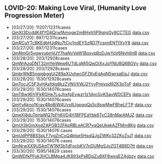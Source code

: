 ## LOVID-20: Making Love Viral, (Humanity Love Progression Meter)

- \[03/27/20]: 11207/12311cases [QmXt3DcddK4fYDAQrwfAmoge2m8Hvh1iP9gjnjGy9CCTEG](https://cloudflare-ipfs.com/ipfs/QmY4pmA4H2abNWnWZpw9NNz1vS577dF9u4Ap2ZYt1Jh1GC) [data](/ipfs/QmVmgH3tuDKMWtzGGBKCXTwasVf2C4PYMY9CYc4aG3L45g/lovid.yml),[csv](/ipfs/QmVmgH3tuDKMWtzGGBKCXTwasVf2C4PYMY9CYc4aG3L45g/lovid.csv)
- \[03/27/20]: 897/12311cases [QmRCuYTc8KEdbHJdNu7tCjv1ndEYSzRD7FcsnnENTfXyY8](https://cloudflare-ipfs.com/ipfs/QmRCuYTc8KEdbHJdNu7tCjv1ndEYSzRD7FcsnnENTfXyY8) [data](/ipfs/QmPS93P1i9vnoMwgWFmjPZPzoNf7FRB18GBXdPQ9zW6PFw/lovid.yml),[csv](/ipfs/QmPS93P1i9vnoMwgWFmjPZPzoNf7FRB18GBXdPQ9zW6PFw/lovid.csv)
- \[03/27/20]: 897/12311cases [QmNmGr5vgwyubmVJY7haNyVeW18oxypBzDJwYpV6Nyh6nB](https://cloudflare-ipfs.com/ipfs/QmNmGr5vgwyubmVJY7haNyVeW18oxypBzDJwYpV6Nyh6nB) [data](/ipfs/QmUKSCxyQdxo48SwpidbMA4dBfsZNiHXffJadWMZ3x459n/lovid.yml),[csv](/ipfs/QmUKSCxyQdxo48SwpidbMA4dBfsZNiHXffJadWMZ3x459n/lovid.csv)
- \[03/28/20]: 203/12928cases [QmWrAzqDNT32mYeiWew6UTdLqMj5QwDiXxJqYNU8Q6BGVy](https://cloudflare-ipfs.com/ipfs/QmWrAzqDNT32mYeiWew6UTdLqMj5QwDiXxJqYNU8Q6BGVy) [data](/ipfs/QmSzn5AuzsLJbVCF8f5wFfWoD5DdEN2g3RRFvuQFump5RS/lovid.dat),[csv](/ipfs/QmSzn5AuzsLJbVCF8f5wFfWoD5DdEN2g3RRFvuQFump5RS/lovid.csv)
- \[03/28/20]: 203/12928cases [QmbrWkB5nqjgbggUj289aXUvhecGFZKvEgAqN5wrsaEjsJ](https://cloudflare-ipfs.com/ipfs/QmbrWkB5nqjgbggUj289aXUvhecGFZKvEgAqN5wrsaEjsJ) [data](/ipfs/QmZpRAwXWaRpfutUA4X11T9zmWdUdP1JDaNmsYWgfie3KQ/lovid.dat),[csv](/ipfs/QmZpRAwXWaRpfutUA4X11T9zmWdUdP1JDaNmsYWgfie3KQ/lovid.csv)
- \[03/28/20]: 1530/12928cases [QmTocJC5F3vHAsfdjg8kzZVNVXWJ2YvyPmivpd9ZK3oToF](https://cloudflare-ipfs.com/ipfs/QmTocJC5F3vHAsfdjg8kzZVNVXWJ2YvyPmivpd9ZK3oToF) [data](/ipfs/QmaXCCn8Z1nyMLnBhnP6b2kzkh7sHfzA8iRtnTGD8rGHQ6/lovid.dat),[csv](/ipfs/QmaXCCn8Z1nyMLnBhnP6b2kzkh7sHfzA8iRtnTGD8rGHQ6/lovid.csv)
- \[03/29/20]: 1530/14076cases [QmTBw9Eh1FkRGHe7LgJhxfpEvwzr1z1dycGvKSayWDCEPs](https://cloudflare-ipfs.com/ipfs/QmTBw9Eh1FkRGHe7LgJhxfpEvwzr1z1dycGvKSayWDCEPs) [data](/ipfs/QmaiRdAD1kGgvaPZn1BZHuSDAw8QnFwAm4Vh56op5x5owr/lovid.dat),[csv](/ipfs/QmaiRdAD1kGgvaPZn1BZHuSDAw8QnFwAm4Vh56op5x5owr/lovid.csv)
- \[03/29/20]: 1530/14076cases [QmYyAknq1Krav4RqBjW4UvxRJgpqqQs5c8swMwFBheLFTP](https://cloudflare-ipfs.com/ipfs/QmYyAknq1Krav4RqBjW4UvxRJgpqqQs5c8swMwFBheLFTP) [data](/ipfs/QmQMTwWznXAVKpVS32LPpp76NFoiiKt4wS5vWJiDTJTgh6/lovid.dat),[csv](/ipfs/QmQMTwWznXAVKpVS32LPpp76NFoiiKt4wS5vWJiDTJTgh6/lovid.csv)
- \[03/29/20]: 1530/14076cases [QmeXj8duTeHaWQ7pFh6VD4H18FPEaYbk6TvC28nMarAMJZ](https://cloudflare-ipfs.com/ipfs/QmeXj8duTeHaWQ7pFh6VD4H18FPEaYbk6TvC28nMarAMJZ) [data](/ipfs/QmU2nvG9iUqYRojKjrLzWT2AKWW9XQ82Bbhx9Ge7rzbs9d/lovid.dat),[csv](/ipfs/QmU2nvG9iUqYRojKjrLzWT2AKWW9XQ82Bbhx9Ge7rzbs9d/lovid.csv)
- \[03/29/20]: 1530/14076cases [QmUt3kGjnXodZAPGB32FApRBLeACR7vqQeUkekAZFMm8Kg](https://cloudflare-ipfs.com/ipfs/QmUt3kGjnXodZAPGB32FApRBLeACR7vqQeUkekAZFMm8Kg) [data](/ipfs/QmcHFLxUpUHwPSo46HFcT73Pd8dJw5hUkhG3anbee9srfi/lovid.dat),[csv](/ipfs/QmcHFLxUpUHwPSo46HFcT73Pd8dJw5hUkhG3anbee9srfi/lovid.csv)
- \[03/29/20]: 1530/14076 cases [QmUdPP8BSSpLF7ygZnCxQ4ktse5HsqQJgZWKy32ZKvZvJ1](https://cloudflare-ipfs.com/ipfs/QmUdPP8BSSpLF7ygZnCxQ4ktse5HsqQJgZWKy32ZKvZvJ1) [data](/ipfs/QmfMWtLrxsGq9HMtV3UMU2V9tJef1zXjgMV9dPqMTYD7Kp/lovid.dat),[csv](/ipfs/QmfMWtLrxsGq9HMtV3UMU2V9tJef1zXjgMV9dPqMTYD7Kp/lovid.csv)
- \[03/29/20]: 1530/14076 cases [QmNrwXX9USAqTW1Nf3bTdFocbKV7nDUMgSJvZGT4B8D7tt](https://cloudflare-ipfs.com/ipfs/QmNrwXX9USAqTW1Nf3bTdFocbKV7nDUMgSJvZGT4B8D7tt) [data](/ipfs/QmV1PRBVwoJ71noDHJ8bFS6CSiNZAZXYb8YZ65JnAXL8CT/lovid.dat),[csv](/ipfs/QmV1PRBVwoJ71noDHJ8bFS6CSiNZAZXYb8YZ65JnAXL8CT/lovid.csv)
- \[03/30/20]: 1595/14829 cases [QmWDfkPFok3HCLBMpa4JK893xPsRDpZu8XF8wsgEZ4gbzy](https://cloudflare-ipfs.com/ipfs/QmWDfkPFok3HCLBMpa4JK893xPsRDpZu8XF8wsgEZ4gbzy) [data](/ipfs/Qmev91w4hGzYtgmfpdqzReBZtgXMsqVvihN14GUsGtLCrS/lovid.dat),[csv](/ipfs/Qmev91w4hGzYtgmfpdqzReBZtgXMsqVvihN14GUsGtLCrS/lovid.csv)
